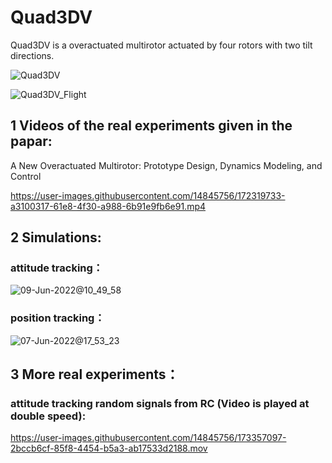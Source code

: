 # Quad3DV
 Quad3DV is a overactuated multirotor actuated by four rotors with two tilt directions.
 
 
 
![Quad3DV](https://user-images.githubusercontent.com/14845756/231378552-7deac8a0-4624-4629-b1ef-17283b80d969.png)

![Quad3DV_Flight](https://user-images.githubusercontent.com/14845756/231378433-ec5b9451-9e01-4485-b251-e615a65019de.png)


## 1 Videos of the real experiments given in the papar:

A New Overactuated Multirotor: Prototype Design, Dynamics Modeling, and Control

https://user-images.githubusercontent.com/14845756/172319733-a3100317-61e8-4f30-a988-6b91e9fb6e91.mp4

## 2 Simulations:

### attitude tracking：

![09-Jun-2022@10_49_58](https://user-images.githubusercontent.com/14845756/172757097-e0a6f445-951e-41cd-92ee-23aa94ae84af.gif)

### position tracking：

![07-Jun-2022@17_53_23](https://user-images.githubusercontent.com/14845756/172351959-0324385c-9373-4995-9215-a8949980ff50.gif)


## 3 More real experiments：

### attitude tracking random signals from RC (Video is played at double speed): 


https://user-images.githubusercontent.com/14845756/173357097-2bccb6cf-85f8-4454-b5a3-ab17533d2188.mov








 



